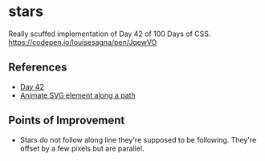 stars
========
Really scuffed implementation of Day 42 of 100 Days of CSS. https://codepen.io/louisesagna/pen/JqewVO


## References
- [Day 42](https://codepen.io/roydigerhund/pen/dMNrxP)
- [Animate SVG element along a path](https://codepen.io/chris-creditdesign/pen/blJty)

## Points of Improvement
- Stars do not follow along line they're supposed to be following. They're offset by a few pixels but are parallel.
